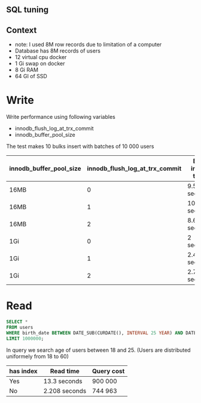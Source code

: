 
## SQL tuning 

## Context
- note: I used 8M row records due to limitation of a computer
- Database has 8M records of users
- 12 virtual cpu docker
- 1 Gi swap on docker
- 8 Gi RAM
- 64 GI of SSD 

# Write

Write performance using following variables
- innodb_flush_log_at_trx_commit 
- innodb_buffer_pool_size


The test makes 10 bulks insert with batches of 10 000 users

| innodb_buffer_pool_size | innodb_flush_log_at_trx_commit | Bulk insert time | 
|-------------------------|--------------------------------|------------------|
| 16MB                    | 0                              | 9.5 seconds      |
| 16MB                    | 1                              | 10 seconds       |
| 16MB                    | 2                              | 8.6 seconds      |
| 1Gi                     | 0                              | 2 seconds     |
| 1Gi                     | 1                              | 2.43 seconds     |
| 1Gi                     | 2                              | 2.74 seconds     |


# Read
```sql
SELECT *
FROM users
WHERE birth_date BETWEEN DATE_SUB(CURDATE(), INTERVAL 25 YEAR) AND DATE_SUB(CURDATE(), INTERVAL 18 YEAR)
LIMIT 1000000;
```

In query we search age of users between 18 and 25. (Users are distributed uniformely from 18 to 60)

| has index | Read time        | Query cost | 
|-----------|------------------|------------|
| Yes       | 13.3 seconds     | 900 000    |
| No        | 2.208 seconds   | 744 963    |




